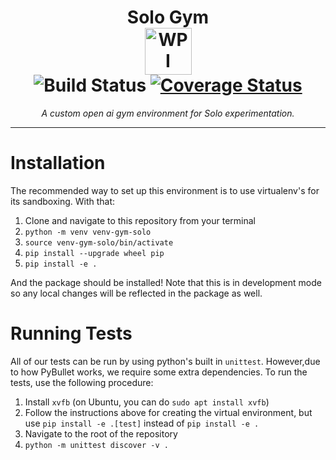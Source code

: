 <h1 align='center'> 
  Solo Gym<br/>
  <img src="https://upload.wikimedia.org/wikipedia/en/1/1b/WPI_logo.png" 
    alt="WPI Logo" width=75px/> <br />
  <img src="https://github.com/WPI-MMR/gym-solo/workflows/Build/badge.svg" 
    alt="Build Status" />
  <a href='https://coveralls.io/github/WPI-MMR/gym_solo?branch=master'>
    <img src='https://coveralls.io/repos/github/WPI-MMR/gym_solo/badge.svg?branch=master' 
    alt='Coverage Status' /></a>
</h1>

<p align='center'><i>A custom open ai gym environment for Solo experimentation.
  </i></p>

---

# Installation
The recommended way to set up this environment is to use virtualenv's for its
sandboxing. With that:

1. Clone and navigate to this repository from your terminal
2. `python -m venv venv-gym-solo`
3. `source venv-gym-solo/bin/activate`
4. `pip install --upgrade wheel pip`
5. `pip install -e .`

And the package should be installed! Note that this is in development mode
so any local changes will be reflected in the package as well.


# Running Tests
All of our tests can be run by using python's built in `unittest`. However,due to how PyBullet works, we require some extra dependencies. To run the
tests, use the following procedure:

1. Install `xvfb` (on Ubuntu, you can do `sudo apt install xvfb`)
2. Follow the instructions above for creating the virtual environment,
   but use `pip install -e .[test]` instead of `pip install -e .`
4. Navigate to the root of the repository
5. `python -m unittest discover -v .`